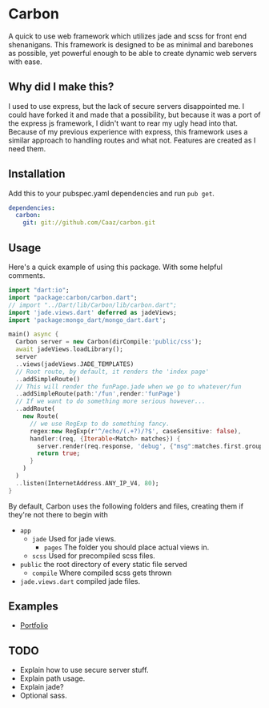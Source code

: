 # Carbon
A quick to use web framework which utilizes jade and scss for front end shenanigans.
This framework is designed to be as minimal and barebones as possible, yet powerful enough to be able to create dynamic web servers with ease.

## Why did I make this?
I used to use express, but the lack of secure servers disappointed me. I could have forked it and made that a possibility, but because it was a port of the express js framework, I didn't want to rear my ugly head into that.
Because of my previous experience with express, this framework uses a similar approach to handling routes and what not. Features are created as I need them.

## Installation
Add this to your pubspec.yaml dependencies and run `pub get`.
```yaml
dependencies:
  carbon:
    git: git://github.com/Caaz/carbon.git
```

## Usage
Here's a quick example of using this package. With some helpful comments.
```dart
import "dart:io";
import "package:carbon/carbon.dart";
// import "../Dart/lib/Carbon/lib/carbon.dart";
import 'jade.views.dart' deferred as jadeViews;
import 'package:mongo_dart/mongo_dart.dart';

main() async {
  Carbon server = new Carbon(dirCompile:'public/css');
  await jadeViews.loadLibrary();
  server
  ..views(jadeViews.JADE_TEMPLATES)
  // Root route, by default, it renders the 'index page'
  ..addSimpleRoute()
  // This will render the funPage.jade when we go to whatever/fun
  ..addSimpleRoute(path:'/fun',render:'funPage')
  // If we want to do something more serious however...
  ..addRoute(
    new Route(
      // we use RegExp to do something fancy.
      regex:new RegExp(r'^/echo/(.+?)/?$', caseSensitive: false),
      handler:(req, {Iterable<Match> matches}) {
        server.render(req.response, 'debug', {"msg":matches.first.group(1)} );
        return true;
      }
    )
  )
  ..listen(InternetAddress.ANY_IP_V4, 80);
}
```
By default, Carbon uses the following folders and files, creating them if they're not there to begin with
- `app`
  - `jade` Used for jade views.
    - `pages` The folder you should place actual views in.
  - `scss` Used for precompiled scss files.
- `public` the root directory of every static file served
  - `compile` Where compiled scss gets thrown
- `jade.views.dart` compiled jade files.

## Examples
- [Portfolio](http://github.com/Caaz/portfolio-dart)

## TODO

- Explain how to use secure server stuff.
- Explain path usage.
- Explain jade?
- Optional sass.
